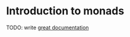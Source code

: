# Introduction to monads

TODO: write [great documentation](http://jacobian.org/writing/great-documentation/what-to-write/)
